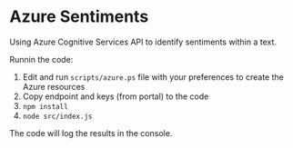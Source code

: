 # Azure Sentiments

Using Azure Cognitive Services API to identify sentiments within a text.

Runnin the code:

1. Edit and run `scripts/azure.ps` file with your preferences to create the Azure resources
2. Copy endpoint and keys (from portal) to the code
3. `npm install`
4. `node src/index.js`

The code will log the results in the console.
